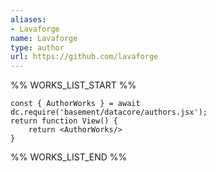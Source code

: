 ```yaml
---
aliases:
- Lavaforge
name: Lavaforge
type: author
url: https://github.com/lavaforge
---
```



%% WORKS_LIST_START %%

```datacorejsx
const { AuthorWorks } = await dc.require('basement/datacore/authors.jsx');
return function View() {
    return <AuthorWorks/>
}
```
%% WORKS_LIST_END %%